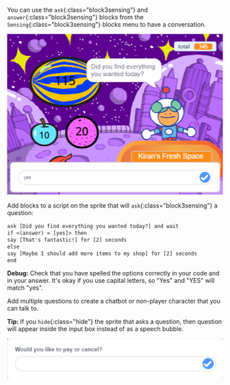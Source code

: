 
You can use the `ask`{:class="block3sensing"} and `answer`{:class="block3sensing"} blocks from the `Sensing`{:class="block3sensing"} blocks menu to have a conversation.

![Ask dialogue with yes as input](images/ask-answer.png)

Add blocks to a script on the sprite that will `ask`{:class="block3sensing"} a question:

```blocks3
ask [Did you find everything you wanted today?] and wait
if <(answer) = [yes]> then
say [That's fantastic!] for [2] seconds
else
say [Maybe I should add more items to my shop] for [2] seconds
end
```

**Debug:** Check that you have spelled the options correctly in your code and in your answer. It's okay if you use capital letters, so "Yes" and "YES" will match "yes". 

Add multiple questions to create a chatbot or non-player character that you can talk to.

**Tip:** If you `hide`{:class="hide"} the sprite that asks a question, then question will appear inside the input box instead of as a speech bubble.

![Ask dialogue with question inside](images/ask-hidden-sprite.png)

```
